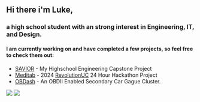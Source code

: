 ## **Hi there i'm Luke,** 
### **a high school student with an strong interest in Engineering, IT, and Design.**

#### I am currently working on and have completed a few projects, so feel free to check them out:
* [SAVIOR](https://github.com/lmacenski/SAVIOR) - My Highschool Engineering Capstone Project
* [Meditab](https://github.com/lmacenski/meditab) - 2024 [RevolutionUC](https://revolutionuc.com/) 24 Hour Hackathon Project
* [OBDash](https://github.com/lmacenski/OBDash) - An OBDII Enabled Secondary Car Gague Cluster.

![](https://komarev.com/ghpvc/?username=lmacenski&color=green)
  <a href = "https://www.linkedin.com/in/lukemacenski">
	 <img src= "https://img.shields.io/badge/Linkedin-Luke_Macenski-blue?logo=linkedin"/>

<!--
**lmacenski/lmacenski** is a ✨ _special_ ✨ repository because its `README.md` (this file) appears on your GitHub profile.

Here are some ideas to get you started:

- 🔭 I’m currently working on ...
- 🌱 I’m currently learning ...
- 👯 I’m looking to collaborate on ...
- 🤔 I’m looking for help with ...
- 💬 Ask me about ...
- 📫 How to reach me: ...
- 😄 Pronouns: ...
- ⚡ Fun fact: ...
-->
